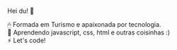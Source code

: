 Hei du! 🌼

🖱 Formada em Turismo e apaixonada por tecnologia.</br>
🎯 Aprendendo javascript, css, html e outras coisinhas :)</br>
⚡ Let's code!

